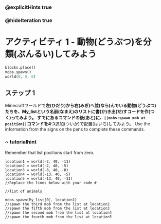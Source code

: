 ### @explicitHints true
### @hideIteration true 
# アクティビティ 1 - 動物(どうぶつ)を分類(ぶんるい)してみよう

```python
blocks.place()
mobs.spawn()
world(0, 0, 0)
```

## ステップ 1
Minecraftワールドで**左(ひだり)**から**右(みぎ)**へ並(なら)んでいる動物(どうぶつ)たちを、**My_list**という名前(なまえ)のリストに書(か)き出(だ)すコードを作(つく)ってみよう。 
すでにあるコマンドの後(あと)に、`||mobs:spawn mob at position||`コマンドを**4つ**追加(ついか)で配置(はいち)してみよう。 Use the information from the signs 
on the pens to complete these commands. 

### ~ tutorialhint 
Remember that list positions start from zero. 

```template 
location1 = world(-2, 40, -11)
location2 = world(-2, 40, -5)
location3 = world(-8, 40, -0)
location4 = world(-13, 40, -5)
location5 = world(-13, 40, -11)
//Replace the lines below with your code #   

//list of animals 

mobs.spawn(My_list[0], location1)
//spawn the third mob from the list at location2
//spawn the fifth mob from the list at location3
//spawn the second mob from the list at location4
//spawn the fourth mob from the list at location5
```

